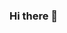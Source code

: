 ### Hi there 👋

<!--
**kwan244/kwan244** is a ✨ _special_ ✨ repository because its `README.md` (this file) appears on your GitHub profile.

Here are some ideas to get you started:

- 🌱 I’m currently learning 2nd year software programming

-->
